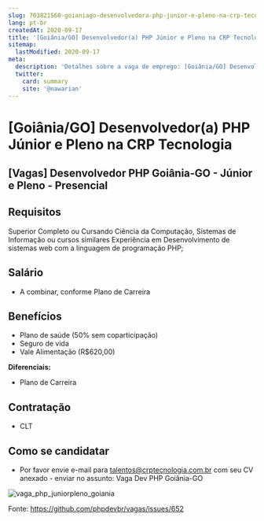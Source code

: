 ```yaml
---
slug: 703821560-goianiago-desenvolvedora-php-junior-e-pleno-na-crp-tecnologia
lang: pt-br
createdAt: 2020-09-17
title: '[Goiânia/GO] Desenvolvedor(a) PHP Júnior e Pleno na CRP Tecnologia - Vaga de Emprego'
sitemap:
  lastModified: 2020-09-17
meta:
  description: 'Detalhes sobre a vaga de emprego: [Goiânia/GO] Desenvolvedor(a) PHP Júnior e Pleno na CRP Tecnologia'
  twitter:
    card: summary
    site: '@nawarian'
---
```


# [Goiânia/GO] Desenvolvedor(a) PHP Júnior e Pleno na CRP Tecnologia

## [Vagas] Desenvolvedor PHP Goiânia-GO - Júnior e Pleno - Presencial

## Requisitos
Superior Completo ou Cursando Ciência da Computação, Sistemas de Informação ou cursos similares
Experiência em Desenvolvimento de sistemas web com a linguagem de programação PHP;

## Salário

- A combinar, conforme Plano de Carreira

## Benefícios

- Plano de saúde (50% sem coparticipação)
- Seguro de vida
- Vale Alimentação (R$620,00)

**Diferenciais:**

- Plano de Carreira

## Contratação

- CLT

## Como se candidatar

- Por favor envie e-mail para talentos@crptecnologia.com.br com seu CV anexado - enviar no assunto: Vaga Dev PHP Goiânia-GO

![vaga_php_juniorpleno_goiania](https://user-images.githubusercontent.com/65364051/93512799-3d785f00-f8fb-11ea-8ce3-ab7bd6545791.png)


Fonte: https://github.com/phpdevbr/vagas/issues/652